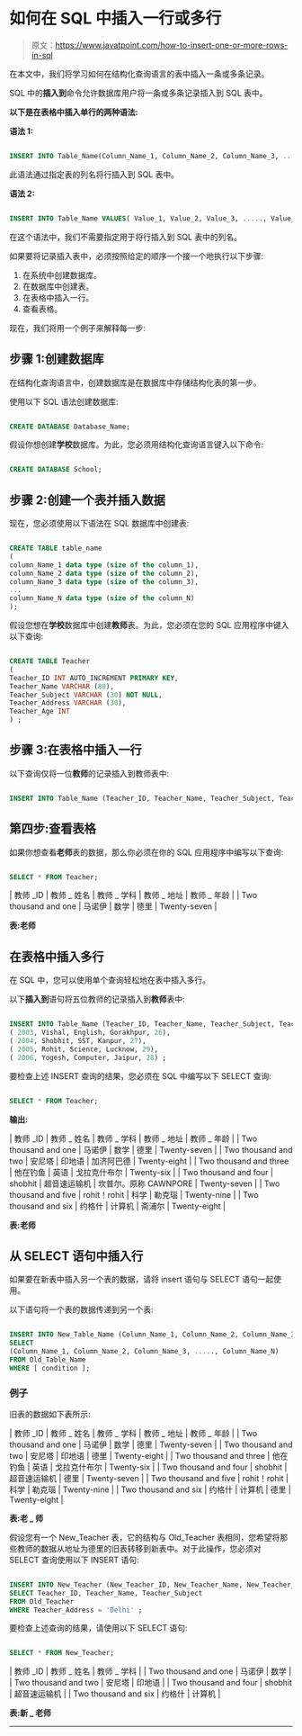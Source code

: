 # 如何在 SQL 中插入一行或多行

> 原文：<https://www.javatpoint.com/how-to-insert-one-or-more-rows-in-sql>

在本文中，我们将学习如何在结构化查询语言的表中插入一条或多条记录。

SQL 中的**插入到**命令允许数据库用户将一条或多条记录插入到 SQL 表中。

**以下是在表格中插入单行的两种语法:**

**语法 1:**

```sql

INSERT INTO Table_Name(Column_Name_1, Column_Name_2, Column_Name_3, ....., Column_Name_N) VALUES ( Value_1, Value_2, Value_3, ....., Value_N);

```

此语法通过指定表的列名将行插入到 SQL 表中。

**语法 2:**

```sql

INSERT INTO Table_Name VALUES( Value_1, Value_2, Value_3, ....., Value_N);

```

在这个语法中，我们不需要指定用于将行插入到 SQL 表中的列名。

如果要将记录插入表中，必须按照给定的顺序一个接一个地执行以下步骤:

1.  在系统中创建数据库。
2.  在数据库中创建表。
3.  在表格中插入一行。
4.  查看表格。

现在，我们将用一个例子来解释每一步:

## 步骤 1:创建数据库

在结构化查询语言中，创建数据库是在数据库中存储结构化表的第一步。

使用以下 SQL 语法创建数据库:

```sql

CREATE DATABASE Database_Name;

```

假设你想创建**学校**数据库。为此，您必须用结构化查询语言键入以下命令:

```sql

CREATE DATABASE School;

```

## 步骤 2:创建一个表并插入数据

现在，您必须使用以下语法在 SQL 数据库中创建表:

```sql

CREATE TABLE table_name
(
column_Name_1 data type (size of the column_1),  
column_Name_2 data type (size of the column_2),  
column_Name_3 data type (size of the column_3),  
...  
column_Name_N data type (size of the column_N)
);  

```

假设您想在**学校**数据库中创建**教师**表。为此，您必须在您的 SQL 应用程序中键入以下查询:

```sql

CREATE TABLE Teacher
(
Teacher_ID INT AUTO_INCREMENT PRIMARY KEY,
Teacher_Name VARCHAR (80),  
Teacher_Subject VARCHAR (30) NOT NULL,    
Teacher_Address VARCHAR (30),  
Teacher_Age INT
) ;

```

## 步骤 3:在表格中插入一行

以下查询仅将一位**教师**的记录插入到教师表中:

```sql

INSERT INTO Table_Name (Teacher_ID, Teacher_Name, Teacher_Subject, Teacher_Address, Teacher_Age) VALUES( 2001, Manoj, Maths, Delhi, 27);

```

## 第四步:查看表格

如果你想查看**老师**表的数据，那么你必须在你的 SQL 应用程序中编写以下查询:

```sql

SELECT * FROM Teacher;

```

| 教师 _ID | 教师 _ 姓名 | 教师 _ 学科 | 教师 _ 地址 | 教师 _ 年龄 |
| Two thousand and one | 马诺伊 | 数学 | 德里 | Twenty-seven |

**表:老师**

## 在表格中插入多行

在 SQL 中，您可以使用单个查询轻松地在表中插入多行。

以下**插入到**语句将五位教师的记录插入到**教师**表中:

```sql

INSERT INTO Table_Name (Teacher_ID, Teacher_Name, Teacher_Subject, Teacher_Address, Teacher_Age) VALUES( 2002, Anita, Hindi, Ghaziabad, 28),
( 2003, Vishal, English, Gorakhpur, 26),
( 2004, Shobhit, SST, Kanpur, 27),
( 2005, Rohit, Science, Lucknow, 29),
( 2006, Yogesh, Computer, Jaipur, 28) ;

```

要检查上述 INSERT 查询的结果，您必须在 SQL 中编写以下 SELECT 查询:

```sql

SELECT * FROM Teacher;

```

**输出:**

| 教师 _ID | 教师 _ 姓名 | 教师 _ 学科 | 教师 _ 地址 | 教师 _ 年龄 |
| Two thousand and one | 马诺伊 | 数学 | 德里 | Twenty-seven |
| Two thousand and two | 安尼塔 | 印地语 | 加济阿巴德 | Twenty-eight |
| Two thousand and three | 他在钓鱼 | 英语 | 戈拉克什布尔 | Twenty-six |
| Two thousand and four | shobhit | 超音速运输机 | 坎普尔。原称 CAWNPORE | Twenty-seven |
| Two thousand and five | rohit！rohit | 科学 | 勒克瑙 | Twenty-nine |
| Two thousand and six | 约格什 | 计算机 | 斋浦尔 | Twenty-eight |

**表:老师**

## 从 SELECT 语句中插入行

如果要在新表中插入另一个表的数据，请将 insert 语句与 SELECT 语句一起使用。

以下语句将一个表的数据传递到另一个表:

```sql

INSERT INTO New_Table_Name (Column_Name_1, Column_Name_2, Column_Name_3, ....., Column_Name_N) 
SELECT 
(Column_Name_1, Column_Name_2, Column_Name_3, ....., Column_Name_N) 
FROM Old_Table_Name
WHERE [ condition ];

```

### 例子

旧表的数据如下表所示:

| 教师 _ID | 教师 _ 姓名 | 教师 _ 学科 | 教师 _ 地址 | 教师 _ 年龄 |
| Two thousand and one | 马诺伊 | 数学 | 德里 | Twenty-seven |
| Two thousand and two | 安尼塔 | 印地语 | 德里 | Twenty-eight |
| Two thousand and three | 他在钓鱼 | 英语 | 戈拉克什布尔 | Twenty-six |
| Two thousand and four | shobhit | 超音速运输机 | 德里 | Twenty-seven |
| Two thousand and five | rohit！rohit | 科学 | 勒克瑙 | Twenty-nine |
| Two thousand and six | 约格什 | 计算机 | 德里 | Twenty-eight |

**表:老 _ 师**

假设您有一个 New_Teacher 表，它的结构与 Old_Teacher 表相同，您希望将那些教师的数据从地址为德里的旧表转移到新表中。对于此操作，您必须对 SELECT 查询使用以下 INSERT 语句:

```sql

INSERT INTO New_Teacher (New_Teacher_ID, New_Teacher_Name, New_Teacher_Subject) 
SELECT Teacher_ID, Teacher_Name, Teacher_Subject
FROM Old_Teacher
WHERE Teacher_Address = 'Delhi' ;

```

要检查上述查询的结果，请使用以下 SELECT 语句:

```sql

SELECT * FROM New_Teacher;

```

| 教师 _ID | 教师 _ 姓名 | 教师 _ 学科 |
| Two thousand and one | 马诺伊 | 数学 |
| Two thousand and two | 安尼塔 | 印地语 |
| Two thousand and four | shobhit | 超音速运输机 |
| Two thousand and six | 约格什 | 计算机 |

**表:新 _ 老师**

* * *